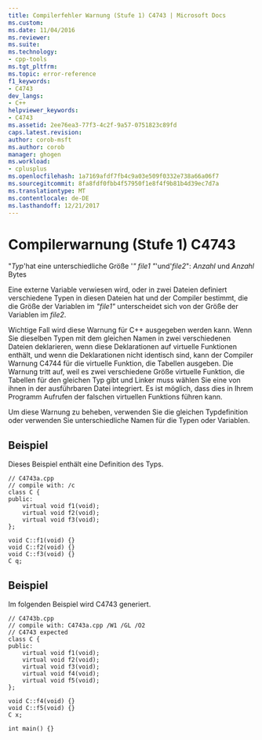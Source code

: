 ```yaml
---
title: Compilerfehler Warnung (Stufe 1) C4743 | Microsoft Docs
ms.custom: 
ms.date: 11/04/2016
ms.reviewer: 
ms.suite: 
ms.technology:
- cpp-tools
ms.tgt_pltfrm: 
ms.topic: error-reference
f1_keywords:
- C4743
dev_langs:
- C++
helpviewer_keywords:
- C4743
ms.assetid: 2ee76ea3-77f3-4c2f-9a57-0751823c89fd
caps.latest.revision: 
author: corob-msft
ms.author: corob
manager: ghogen
ms.workload:
- cplusplus
ms.openlocfilehash: 1a7169afdf7fb4c9a03e509f0332e738a66a06f7
ms.sourcegitcommit: 8fa8fdf0fbb4f57950f1e8f4f9b81b4d39ec7d7a
ms.translationtype: MT
ms.contentlocale: de-DE
ms.lasthandoff: 12/21/2017
---
```

# <a name="compiler-warning-level-1-c4743"></a>Compilerwarnung (Stufe 1) C4743
"*Typ*'hat eine unterschiedliche Größe '*" file1 "*'und'*file2*": *Anzahl* und *Anzahl* Bytes  
  
 Eine externe Variable verwiesen wird, oder in zwei Dateien definiert verschiedene Typen in diesen Dateien hat und der Compiler bestimmt, die die Größe der Variablen im *"file1"* unterscheidet sich von der Größe der Variablen im *file2*.  
  
 Wichtige Fall wird diese Warnung für C++ ausgegeben werden kann. Wenn Sie dieselben Typen mit dem gleichen Namen in zwei verschiedenen Dateien deklarieren, wenn diese Deklarationen auf virtuelle Funktionen enthält, und wenn die Deklarationen nicht identisch sind, kann der Compiler Warnung C4744 für die virtuelle Funktion, die Tabellen ausgeben. Die Warnung tritt auf, weil es zwei verschiedene Größe virtuelle Funktion, die Tabellen für den gleichen Typ gibt und Linker muss wählen Sie eine von ihnen in der ausführbaren Datei integriert.  Es ist möglich, dass dies in Ihrem Programm Aufrufen der falschen virtuellen Funktions führen kann.  
  
 Um diese Warnung zu beheben, verwenden Sie die gleichen Typdefinition oder verwenden Sie unterschiedliche Namen für die Typen oder Variablen.  
  
## <a name="example"></a>Beispiel  
 Dieses Beispiel enthält eine Definition des Typs.  
  
```  
// C4743a.cpp  
// compile with: /c  
class C {  
public:  
    virtual void f1(void);  
    virtual void f2(void);  
    virtual void f3(void);  
};  
  
void C::f1(void) {}  
void C::f2(void) {}  
void C::f3(void) {}  
C q;  
```  
  
## <a name="example"></a>Beispiel  
 Im folgenden Beispiel wird C4743 generiert.  
  
```  
// C4743b.cpp  
// compile with: C4743a.cpp /W1 /GL /O2  
// C4743 expected  
class C {  
public:  
    virtual void f1(void);  
    virtual void f2(void);  
    virtual void f3(void);  
    virtual void f4(void);  
    virtual void f5(void);  
};  
  
void C::f4(void) {}  
void C::f5(void) {}  
C x;  
  
int main() {}   
```